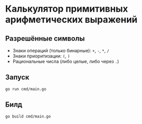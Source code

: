 # Калькулятор примитивных арифметических выражений

## Разрешённые символы
 - Знаки операций (только бинарные): `+`, `-`, `*`, `/`
 - Знаки приоритизации: `(`, `)`
 - Рациональные числа (либо целые, либо через `.`)

## Запуск
```
go run cmd/main.go
```

## Билд
```
go build cmd/main.go
```